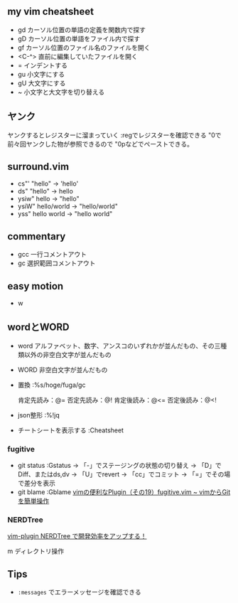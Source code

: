 ## my vim cheatsheet
- gd 
カーソル位置の単語の定義を関数内で探す
- gD
カーソル位置の単語をファイル内で探す
- gf
カーソル位置のファイル名のファイルを開く
- <C-^>
直前に編集していたファイルを開く
- =
インデントする
- gu
小文字にする
- gU
大文字にする
- ~
小文字と大文字を切り替える

## ヤンク
ヤンクするとレジスターに溜まっていく
:regでレジスターを確認できる
"0で前々回ヤンクした物が参照できるので
"0pなどでペーストできる。

## surround.vim
- cs"'
"hello" -> 'hello'
- ds"
"hello" -> hello
- ysiw"
hello -> "hello"
- ysiW"
hello/world -> "hello/world"
- yss"
hello world -> "hello world"

## commentary
- gcc
一行コメントアウト
- gc
選択範囲コメントアウト

## easy motion
- <LEADER> <LEADER> w

## wordとWORD
- word
アルファベット、数字、アンスコのいずれかが並んだもの、その三種類以外の非空白文字が並んだもの
- WORD
非空白文字が並んだもの

- 置換
  :%s/hoge/fuga/gc

  肯定先読み：\@=
  否定先読み：\@!
  肯定後読み：\@<=
  否定後読み：\@<!

- json整形
:%!jq

- チートシートを表示する
:Cheatsheet

### fugitive

- git status
  :Gstatus
   → 「-」でステージングの状態の切り替え
   → 「D」でDiff、またはds,dv
   → 「U」でrevert
   → 「cc」でコミット
   → 「=」でその場で差分を表示
- git blame
  :Gblame
   [vimの便利なPlugin（その19）fugitive.vim ~ vimからGitを簡単操作](http://engineerspirit.com/2017/05/13/post-1308/)

### NERDTree
   [vim-plugin NERDTree で開発効率をアップする！](https://qiita.com/zwirky/items/0209579a635b4f9c95ee)

   
   m ディレクトリ操作
 
## Tips
 - `:messages` でエラーメッセージを確認できる
